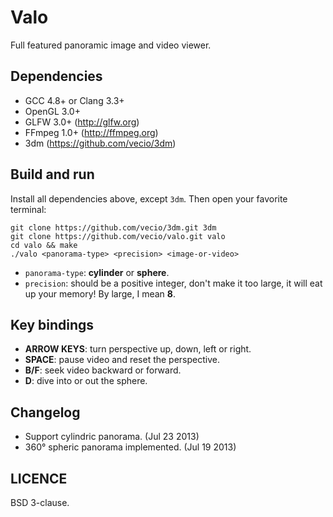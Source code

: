 Valo
====

Full featured panoramic image and video viewer.


Dependencies
------------

* GCC 4.8+ or Clang 3.3+
* OpenGL 3.0+
* GLFW 3.0+ (http://glfw.org)
* FFmpeg 1.0+ (http://ffmpeg.org)
* 3dm (https://github.com/vecio/3dm)


Build and run
-------------

Install all dependencies above, except `3dm`. Then open your favorite terminal:

    git clone https://github.com/vecio/3dm.git 3dm
    git clone https://github.com/vecio/valo.git valo
    cd valo && make
    ./valo <panorama-type> <precision> <image-or-video>

* `panorama-type`: **cylinder** or **sphere**.
* `precision`: should be a positive integer, don't make it too large, it will eat up your memory! By large, I mean **8**.


Key bindings
------------

* **ARROW KEYS**: turn perspective up, down, left or right.
* **SPACE**: pause video and reset the perspective.
* **B/F**: seek video backward or forward.
* **D**: dive into or out the sphere.


Changelog
---------

* Support cylindric panorama. (Jul 23 2013)
* 360° spheric panorama implemented. (Jul 19 2013)


LICENCE
-------

BSD 3-clause.
